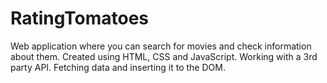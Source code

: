 # RatingTomatoes
Web application where you can search for movies and check information about them. 
Created using HTML, CSS and JavaScript. 
Working with a 3rd party API.
Fetching data and inserting it to the DOM.
